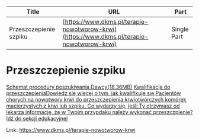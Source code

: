 | **Title**       | **URL**           | **Part**              |
|-----------------|-------------------|-----------------------|
| Przeszczepienie szpiku         | [https://www.dkms.pl/terapie-nowotworow-krwi](https://www.dkms.pl/terapie-nowotworow-krwi)    | Single Part          |

# Przeszczepienie szpiku

[Schemat procedury poszukiwania Dawcy(18\.36MB)](https://assets-eu-01.kc-usercontent.com:443/bed48093-082e-0109-4b5f-7bdadab5eedd/88e50c8d-846e-442d-889b-a91e73efa126/procedura_poszukiwania_dawcy_plik_produkcyjny.pdf)
[Kwalifikacja do przeszczepieniaDowiedz się więcej o tym, jak kwalifikuje się Pacjentów chorych na nowotwory krwi do przeszczepienia krwiotwórczych komórek macierzystych z krwi lub szpiku. Co wydarzy się, jeśli Ty otrzymasz od lekarza informację, że w Twoim przypdaku należy wykonać przeszczpienie?](/dawka-wiedzy/o-nowotworach-krwi/procedura-transplantacji-komorek-macierzystych "Zasady kwalifikacji do transplantacji krwi i pobrania komórek krwiotwórczych")[Idź do sekcji edukacyjnej](/dawka-wiedzy/o-nowotworach-krwi/procedura-transplantacji-komorek-macierzystych "Zasady kwalifikacji do transplantacji krwi i pobrania komórek krwiotwórczych")

Link: https://www.dkms.pl/terapie-nowotworow-krwi
